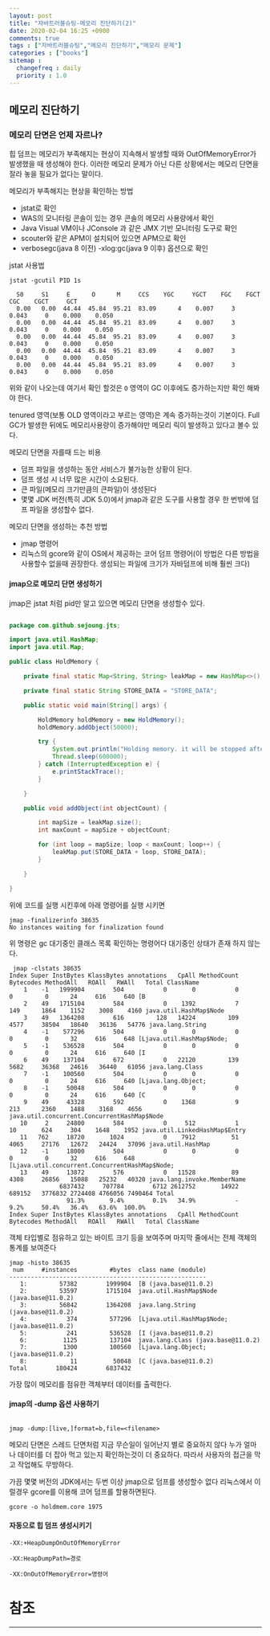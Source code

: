 ```yaml
---
layout: post
title: "자바트러블슈팅-메모리 진단하기(2)"
date: 2020-02-04 16:25 +0900
comments: true
tags : ["자바트러블슈팅","메모리 진단하기","메모리 문제"]
categories : ["books"]
sitemap :
  changefreq : daily
  priority : 1.0
---
```


## 메모리 진단하기

### 메모리 단면은 언제 자르나?

힙 덤프는 메모리가 부족해지는 현상이 지속해서 발생할 때와 OutOfMemoryError가 발생했을 때 생성해야 한다.
이러한 메모리 문제가 아닌 다른 상황에서는 메모리 단면을 잘라 놓을 필요가 없다는 말이다.

메모리가 부족해지는 현상을 확인하는 방법

* jstat로 확인
* WAS의 모니터링 콘솔이 있는 경우 콘솔의 메모리 사용량에서 확인
* Java Visual VM이나 JConsole 과 같은 JMX 기반 모니터링 도구로 확인
* scouter와 같은 APM이 설치되어 있으면 APM으로 확인
* verbosegc(java 8 이전) -xlog:gc(java 9 이후) 옵션으로 확인 

jstat 사용법

```
jstat -gcutil PID 1s

  S0     S1     E      O      M     CCS    YGC     YGCT    FGC    FGCT    CGC    CGCT     GCT   
  0.00   0.00  44.44  45.84  95.21  83.09      4    0.007     3    0.043     0    0.000    0.050
  0.00   0.00  44.44  45.84  95.21  83.09      4    0.007     3    0.043     0    0.000    0.050
  0.00   0.00  44.44  45.84  95.21  83.09      4    0.007     3    0.043     0    0.000    0.050
  0.00   0.00  44.44  45.84  95.21  83.09      4    0.007     3    0.043     0    0.000    0.050
  0.00   0.00  44.44  45.84  95.21  83.09      4    0.007     3    0.043     0    0.000    0.050
```

위와 같이 나오는데 여기서 확인 할것은 `O` 영역이 GC 이후에도 증가하는지만 확인 해봐야 한다.

tenured 영역(보통 OLD 영역이라고 부르는 영역)은 계속 증가하는것이 기본이다. 
Full GC가 발생한 뒤에도 메모리사용량이 증가해야만 메모리 릭이 발생하고 있다고 볼수 있다.

메모리 단면을 자를때 드는 비용

* 덤프 파일을 생성하는 동안 서비스가 불가능한 상황이 된다.
* 덤프 생성 시 너무 많은 시간이 소요된다.
* 큰 파일(메모리 크기만큼의 큰파일)이 생성된다
* 몇몇 JDK 버전(특히 JDK 5.0)에서 jmap과 같은 도구를 사용할 경우 한 번밖에 덤프 파일을 생성할수 없다.

메모리 단면을 생성하는 추천 방법

* jmap 명령어
* 리눅스의 gcore와 같이 OS에서 제공하는 코어 덤프 명령어(이 방법은 다른 방법을 사용할수 없을때 권장한다. 생성되는 파일에 크기가 자바덤프에 비해 훨씬 크다)

#### jmap으로 메모리 단면 생성하기

jmap은 jstat 처럼 pid만 알고 있으면 메모리 단면을 생성할수 있다.


````java

package com.github.sejoung.jts;

import java.util.HashMap;
import java.util.Map;

public class HoldMemory {

	private final static Map<String, String> leakMap = new HashMap<>();

	private final static String STORE_DATA = "STORE_DATA";

	public static void main(String[] args) {

		HoldMemory holdMemory = new HoldMemory();
		holdMemory.addObject(50000);

		try {
			System.out.println("Holding memory. it will be stopped after 10 min.");
			Thread.sleep(600000);
		} catch (InterruptedException e) {
			e.printStackTrace();
		}

	}

	public void addObject(int objectCount) {

		int mapSize = leakMap.size();
		int maxCount = mapSize + objectCount;

		for (int loop = mapSize; loop < maxCount; loop++) {
			leakMap.put(STORE_DATA + loop, STORE_DATA);
		}

	}

}


````
위에 코드를 실행 시킨후에 아래 명령어를 실행 시키면 
```
jmap -finalizerinfo 38635
No instances waiting for finalization found
```

위 명령은 gc 대기중인 클래스 목록 확인하는 명령어다 대기중인 상태가 존재 하지 않는다.

```
 jmap -clstats 38635
Index Super InstBytes KlassBytes annotations   CpAll MethodCount Bytecodes MethodAll   ROAll   RWAll   Total ClassName
    1    -1   1999904        504           0       0           0         0         0      24     616     640 [B
    2    49   1715104        584           0    1392           7       149      1864    1152    3008    4160 java.util.HashMap$Node
    3    49   1364208        616         128   14224         109      4577     38504   18640   36136   54776 java.lang.String
    4    -1    577296        504           0       0           0         0         0      32     616     648 [Ljava.util.HashMap$Node;
    5    -1    536528        504           0       0           0         0         0      24     616     640 [I
    6    49    137104        672           0   22120         139      5682     36368   24616   36440   61056 java.lang.Class
    7    -1    100560        504           0       0           0         0         0      24     616     640 [Ljava.lang.Object;
    8    -1     50048        504           0       0           0         0         0      24     616     640 [C
    9    49     43328        592           0    1368           9       213      2360    1488    3168    4656 java.util.concurrent.ConcurrentHashMap$Node
   10     2     24800        584           0     512           1        10       624     304    1648    1952 java.util.LinkedHashMap$Entry
   11   762     18720       1024           0    7912          51      4065     27176   12672   24424   37096 java.util.HashMap
   12    -1     18000        504           0       0           0         0         0      32     616     648 [Ljava.util.concurrent.ConcurrentHashMap$Node;
   13    49     13872        576           0   11528          89      4308     26856   15088   25232   40320 java.lang.invoke.MemberName
              6837432     707784        6712 2612752       14922    689152   3776832 2724408 4766056 7490464 Total
                91.3%       9.4%        0.1%   34.9%           -      9.2%     50.4%   36.4%   63.6%  100.0%
Index Super InstBytes KlassBytes annotations   CpAll MethodCount Bytecodes MethodAll   ROAll   RWAll   Total ClassName
```

객체 타입별로 점유하고 있는 바이트 크기 등을 보여주며 마지막 줄에서는 전체 객체의 통계를 보여준다

```
jmap -histo 38635
 num     #instances         #bytes  class name (module)
-------------------------------------------------------
   1:         57382        1999904  [B (java.base@11.0.2)
   2:         53597        1715104  java.util.HashMap$Node (java.base@11.0.2)
   3:         56842        1364208  java.lang.String (java.base@11.0.2)
   4:           374         577296  [Ljava.util.HashMap$Node; (java.base@11.0.2)
   5:           241         536528  [I (java.base@11.0.2)
   6:          1125         137104  java.lang.Class (java.base@11.0.2)
   7:          1300         100560  [Ljava.lang.Object; (java.base@11.0.2)
   8:            11          50048  [C (java.base@11.0.2)
Total        180424        6837432

```

가장 많이 메모리를 점유한 객체부터 데이터를 출력한다.

#### jmap의 -dump 옵션 사용하기

```

jmap -dump:[live,]format=b,file=<filename>

```

메모리 단면은 스레드 단면처럼 지금 무슨일이 일어난지 별로 중요하지 않다 누가 얼마나 데이터를 더 잡아 먹고 있는지 확인하는것이 더 중요하다.
따라서 사용자의 접근을 막고 작업해도 무방하다.

가끔 몇몇 버전의 JDK에서는 두번 이상 jmap으로 덤프를 생성할수 없다 리눅스에서 이럴경우 gcore를 이용해 코어 덤프를 할용하면된다.

```
gcore -o holdmem.core 1975

```

#### 자동으로 힙 덤프 생성시키기

```
-XX:+HeapDumpOnOutOfMemoryError 
```

```
-XX:HeapDumpPath=경로
```

```
-XX:OnOutOfMemoryError=명령어
```

# 참조
-----


